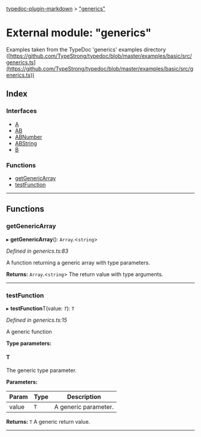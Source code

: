 [typedoc-plugin-markdown](../README.md) > ["generics"](../modules/_generics_.md)

# External module: "generics"

Examples taken from the TypeDoc 'generics' examples directory ([https://github.com/TypeStrong/typedoc/blob/master/examples/basic/src/generics.ts](https://github.com/TypeStrong/typedoc/blob/master/examples/basic/src/generics.ts))

## Index

### Interfaces

* [A](../interfaces/_generics_.a.md)
* [AB](../interfaces/_generics_.ab.md)
* [ABNumber](../interfaces/_generics_.abnumber.md)
* [ABString](../interfaces/_generics_.abstring.md)
* [B](../interfaces/_generics_.b.md)

### Functions

* [getGenericArray](_generics_.md#getgenericarray)
* [testFunction](_generics_.md#testfunction)

---

## Functions

<a id="getgenericarray"></a>

###  getGenericArray

▸ **getGenericArray**(): `Array`.<`string`>

*Defined in generics.ts:83*

A function returning a generic array with type parameters.

**Returns:** `Array`.<`string`>
The return value with type arguments.

___

<a id="testfunction"></a>

###  testFunction

▸ **testFunction**T(value: *`T`*): `T`

*Defined in generics.ts:15*

A generic function

**Type parameters:**

#### T 

The generic type parameter.

**Parameters:**

| Param | Type | Description |
| ------ | ------ | ------ |
| value | `T`   |  A generic parameter. |

**Returns:** `T`
A generic return value.

___

